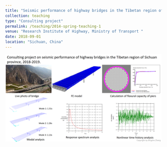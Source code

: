 ```yaml
---
title: "Seismic performance of highway bridges in the Tibetan region of Sichuan province"
collection: teaching
type: "Consulting project"
permalink: /teaching/2014-spring-teaching-1
venue: "Research Institute of Highway, Ministry of Transport "
date: 2018-09-01
location: "Sichuan, China"
---
```


![Project_1](/images/layout_1.png)
